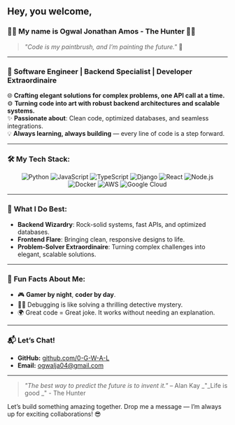 Hey, you welcome,
---
### 👨‍💻 **My name is Ogwal Jonathan Amos - The Hunter** 🕵️‍♂️

> _"Code is my paintbrush, and I’m painting the future."_ 🎨

---

### 🌟 **Software Engineer | Backend Specialist | Developer Extraordinaire**
🌐 **Crafting elegant solutions for complex problems, one API call at a time.**  
⚙️ **Turning code into art with robust backend architectures and scalable systems.**  
✨ **Passionate about**: Clean code, optimized databases, and seamless integrations.  
💡 **Always learning, always building** — every line of code is a step forward.

---
### 🛠 **My Tech Stack:**
<div align="center">
  <img src="https://img.shields.io/badge/Python-3776AB?style=for-the-badge&logo=python&logoColor=white" alt="Python" />
  <img src="https://img.shields.io/badge/JavaScript-F7DF1E?style=for-the-badge&logo=javascript&logoColor=black" alt="JavaScript" />
  <img src="https://img.shields.io/badge/TypeScript-3178C6?style=for-the-badge&logo=typescript&logoColor=white" alt="TypeScript" />
  <img src="https://img.shields.io/badge/Django-092E20?style=for-the-badge&logo=django&logoColor=white" alt="Django" />
  <img src="https://img.shields.io/badge/React-61DAFB?style=for-the-badge&logo=react&logoColor=black" alt="React" />
  <img src="https://img.shields.io/badge/Node.js-339933?style=for-the-badge&logo=node.js&logoColor=white" alt="Node.js" />
  <img src="https://img.shields.io/badge/Docker-2496ED?style=for-the-badge&logo=docker&logoColor=white" alt="Docker" />
  <img src="https://img.shields.io/badge/AWS-232F3E?style=for-the-badge&logo=amazon-aws&logoColor=white" alt="AWS" />
  <img src="https://img.shields.io/badge/Google_Cloud-4285F4?style=for-the-badge&logo=google-cloud&logoColor=white" alt="Google Cloud" />
</div>

---
### 🚀 **What I Do Best:**
- **Backend Wizardry**: Rock-solid systems, fast APIs, and optimized databases.
- **Frontend Flare**: Bringing clean, responsive designs to life.
- **Problem-Solver Extraordinaire**: Turning complex challenges into elegant, scalable solutions.

---

### 🎯 **Fun Facts About Me:**
- 🎮 **Gamer by night**, **coder by day**.
- 🕵️‍♂️ Debugging is like solving a thrilling detective mystery.
- 🌍 Great code = Great joke. It works without needing an explanation.

---

### 📬 **Let’s Chat!**
- **GitHub:** [github.com/0-G-W-A-L](https://github.com/0-G-W-A-L)  
- **Email:** [ogwalja04@gmail.com](mailto:ogwalja04@gmail.com)

---

> _"The best way to predict the future is to invent it."_ – Alan Kay
> _"_Life is good _" - The Hunter

Let’s build something amazing together. Drop me a message — I’m always up for exciting collaborations! 😎
